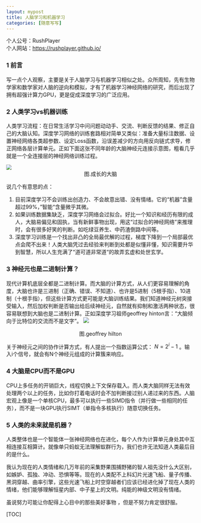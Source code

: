 ```yaml
---
layout: mypost
title: 人脑学习和机器学习
categories: [随意写写]
---
```

个人公号：RushPlayer  
个人网站：https://rushplayer.github.io/

### 1 前言
写一点个人观察，主要是关于人脑学习与机器学习相似之处。众所周知，先有生物学家和数学家对人脑的逆向和模拟，才有了机器学习神经网络的研究，而后出现了拥有超强计算力GPU，更是促成深度学习的广泛应用。

### 2 人类学习vs机器训练
人类学习流程：在日常生活学习中问问题动动手、交流、判断反馈的结果、修正自己的大脑认知。深度学习网络的训练套路相对简单又类似：准备大量标注数据、设置神经网络各类超参数、设定Loss函数，沿误差减少的方向用反向链式求导，修正网络各层计算单元。正如下面这张不同年龄的大脑神经元连接示意图，粗看几乎就是一个全连接层的神经网络训练过程。

<img src="https://wx4.sinaimg.cn/mw690/870e0510gy1gd5z82ugihj20pp0gl13a.jpg" style="zoom:90%"  />
<center>图.成长的大脑</center>

说几个有意思的点：
1. 目前深度学习不会训练出创造力、不会故意出错、没有情绪。它的“机器”含量超过99%，”智能“含量微乎其微。
2. 如果训练数据集缺乏，深度学习网络会过拟合。好比一个知识和经历有限的成人，大脑易偏见和固执，当有新鲜事物出现，用这“过拟合的神经网络”来推理时，会有很多好笑的判断。如吃绿豆养生、中药渣倒路中间等。
3. 深度学习训练是一个找出非凸的全局最优解的过程，梯度下降到一个局部最优点会爬不出来！人类大脑凭过去经验来判断到处都是似懂非懂，知识需要升华到智慧，所以人生充满了“道可道非常道“的故弄玄虚和处世玄学。  

### 3 神经元也是二进制计算？
现代计算机底层全都是二进制计算。而大脑的计算方式，从人们更容易理解的角度，大脑也许是三进制（正确、错误、不知道）、也许是5进制（5根手指）、10进制（十根手指），但这些计算方式更可能是大脑训练结果。我们知道神经元树突接受输入，然后加权判断是否输出给后续神经元，自然就有抑制和激活两种状态，很容易联想到大脑也是二进制计算。正如深度学习祖师geoffrey hinton言：“大脑倾向于比特位的交流而不是文字”。
<img src="https://wx2.sinaimg.cn/mw690/870e0510gy1gd5z7yqv98j20go0aek28.jpg" style="zoom:90%"  />
<center>图.geoffrey hilton</center>

关于神经元之间的协作计算方式，有人提出一个指数运算公式： $N = 2^i - 1$ 。输入i个信号，就会有N个神经元组成的计算簇来响应。

### 4 大脑是CPU而不是GPU
CPU上多任务的开销巨大，线程切换上下文保存载入。而人类大脑同样无法有效处理两个以上的任务，比如你打着电话时会不加判断接过别人递过来的东西。人脑宏观上像是一个单核CPU，最多可以执行一些SIMD指令（并行做一些相同的任务），而不是一块GPU执行SIMT（单指令多核执行）随意切换任务。

### 5 人类的未来就是机器？
人类整体也是一个智能体一张神经网络也在进化，每个人作为计算单元身处其中互相连接互相算计。就像单只蚂蚁无法理解蚁群行为，我们也许无法知道人类最后目的是什么。


我认为现在的人类情绪和几万年前的采集野果围捕野猪的智人祖先没什么大区别，如嫉妒、孤独、冲动、恐惧等等。现在的人类配不上科幻片光速飞船、量子传播、黑洞穿越、曲率引擎，这些光速飞船上时空穿越者们应该已经进化掉了现在人类的情绪，他们能够理解恒星内部、中子星上的文明。纯能的神级文明没有情绪。


虽说努力可能让你配得上心目中的那些美好事物 ，但是不努力肯定很舒服。

[TOC]

